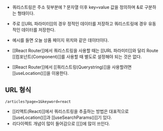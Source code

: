 - 쿼리스트링은 주소 뒷부분에 ? 문자열 이후 key=value 값을 정의하며 &로 구분하는 형태이다.

- 주로 [[URL 파라미터]]의 경우 정적인 데이터를 저장하고 쿼리스트링에 경우 유동적인 데이터를 저장한다.
- 예시를 들면 오늘 상품 페이지 위치와 같은 데이터이다.

- [[React Router]]에서 쿼리스트링을 사용할 때는 [[URL 파라미터]]와 달리 Route [[컴포넌트(Component)]]를 사용할 때 별도로 설정해야 되는 것은 없다.
- [[React Router]]에서 [[쿼리스트링(Querystring)]]을 사용할려면 [[useLocation()]]을 이용한다.


## URL 형식

```
/articles?page=1&keyword=react
```

- [[리액트(React)]]에서 쿼리스트링을 추출하는 방법은 대표적으로 [[useLocation()]]과 [[useSearchParams()]]기 있다.
- 리다이렉트 개념이 많이 들어감으로 [[<Navigate>]]에 많이 쓰인다.